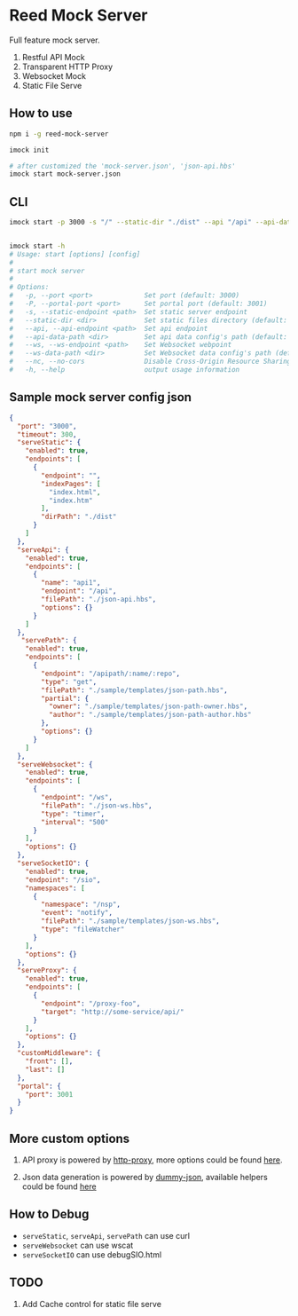 # Reed Mock Server

Full feature mock server.

1. Restful API Mock
2. Transparent HTTP Proxy
3. Websocket Mock
4. Static File Serve


## How to use

```sh
npm i -g reed-mock-server

imock init

# after customized the 'mock-server.json', 'json-api.hbs'
imock start mock-server.json
```

## CLI

```sh
imock start -p 3000 -s "/" --static-dir "./dist" --api "/api" --api-data-path "./json-data.hbs" --ws-endpoint "/ws" --ws-data-path "./json-ws.hbs"


imock start -h
# Usage: start [options] [config]
# 
# start mock server
# 
# Options:
#   -p, --port <port>             Set port (default: 3000)
#   -P, --portal-port <port>      Set portal port (default: 3001)
#   -s, --static-endpoint <path>  Set static server endpoint
#   --static-dir <dir>            Set static files directory (default: "./dist")
#   --api, --api-endpoint <path>  Set api endpoint
#   --api-data-path <dir>         Set api data config's path (default: "./json-api.hbs")
#   --ws, --ws-endpoint <path>    Set Websocket webpoint
#   --ws-data-path <dir>          Set Websocket data config's path (default: "./json-ws.hbs")
#   --nc, --no-cors               Disable Cross-Origin Resource Sharing
#   -h, --help                    output usage information

```

## Sample mock server config json
```json
{
  "port": "3000",
  "timeout": 300,
  "serveStatic": {
    "enabled": true,
    "endpoints": [
      {
        "endpoint": "",
        "indexPages": [
          "index.html",
          "index.htm"
        ],
        "dirPath": "./dist"
      }
    ]
  },
  "serveApi": {
    "enabled": true,
    "endpoints": [
      {
        "name": "api1",
        "endpoint": "/api",
        "filePath": "./json-api.hbs",
        "options": {}
      }
    ]
  },
   "servePath": {
    "enabled": true,
    "endpoints": [
      {
        "endpoint": "/apipath/:name/:repo",
        "type": "get",
        "filePath": "./sample/templates/json-path.hbs",
        "partial": {
          "owner": "./sample/templates/json-path-owner.hbs",
          "author": "./sample/templates/json-path-author.hbs"
        },
        "options": {}
      }
    ]
  },
  "serveWebsocket": {
    "enabled": true,
    "endpoints": [
      {
        "endpoint": "/ws",
        "filePath": "./json-ws.hbs",
        "type": "timer",
        "interval": "500"
      }
    ],
    "options": {}
  },
  "serveSocketIO": {
    "enabled": true,
    "endpoint": "/sio",
    "namespaces": [
      { 
        "namespace": "/nsp",
        "event": "notify",
        "filePath": "./sample/templates/json-ws.hbs",
        "type": "fileWatcher"
      }
    ],
    "options": {}
  },
  "serveProxy": {
    "enabled": true,
    "endpoints": [
      {
        "endpoint": "/proxy-foo",
        "target": "http://some-service/api/"
      }
    ],
    "options": {}
  },
  "customMiddleware": {
    "front": [],
    "last": []
  },
  "portal": {
    "port": 3001
  }
}
```

## More custom options

1. API proxy is powered by [http-proxy](https://github.com/nodejitsu/node-http-proxy), more options could be found [here](https://github.com/nodejitsu/node-http-proxy#options).

2. Json data generation is powered by [dummy-json](https://github.com/webroo/dummy-json), available helpers could be found [here](https://github.com/webroo/dummy-json#available-helpers)


## How to Debug
* `serveStatic`, `serveApi`, `servePath` can use curl
* `serveWebsocket` can use wscat
* `serveSocketIO` can use debugSIO.html


## TODO

1. Add Cache control for static file serve
